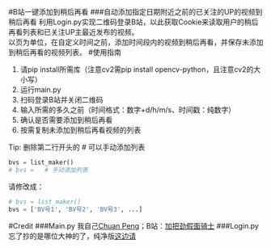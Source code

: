 #B站一键添加到稍后再看
###自动添加指定日期附近之前的已关注的UP的视频到稍后再看
利用Login.py实现二维码登录B站，以此获取Cookie来读取用户的稍后再看列表和已关注UP主最近发布的视频。\
以页为单位，在自定义时间之前，添加时间段内的视频到稍后再看，并保存未添加到稍后再看的视频列表。
#使用指南
1. 请pip install所需库（注意cv2需pip install opencv-python，且注意cv2的大小写）
2. 运行main.py
3. 扫码登录B站并关闭二维码
4. 输入所需的多久之前（时间格式：数字+d/h/m/s、时间戳：纯数字）
5. 确认是否需要添加到稍后再看
6. 按需复制未添加到稍后再看视频的列表

Tip: 删除第二行开头的 # 可以手动添加列表
````Python
bvs = list_maker()
# bvs =   # 手动添加列表
````
请修改成：
````Python
# bvs = list_maker()
bvs = ['BV号1', 'BV号2', 'BV号3', ...]
````
#Credit
###Main.py
我自己[Chuan Peng][1]；B站：[加把劲假面骑士][2]
###Login.py
忘了抄的是哪位大神的了，纯净版[这边请][3]



[1]: https://erichuanp.com
[2]: https://space.bilibili.com/4689754
[3]: https://github.com/CreeberSlime/Bilibili_Cookie_QRCodeLogin